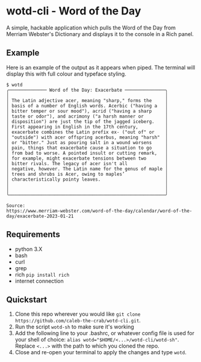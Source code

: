 # wotd-cli - Word of the Day
A simple, hackable application which pulls the Word of the Day from Merriam
Webster's Dictionary and displays it to the console in a Rich panel.

## Example
  Here is an example of the output as it appears when piped. The terminal will
display this with full colour and typeface styling.
```
$ wotd
╭────────────── Word of the Day: Exacerbate ───────────────╮
│                                                          │
│ The Latin adjective acer, meaning "sharp," forms the     │
│ basis of a number of English words. Acerbic ("having a   │
│ bitter temper or sour mood"), acrid ("having a sharp     │
│ taste or odor"), and acrimony ("a harsh manner or        │
│ disposition") are just the tip of the jagged iceberg.    │
│ First appearing in English in the 17th century,          │
│ exacerbate combines the Latin prefix ex- ("out of" or    │
│ "outside") with acer offspring acerbus, meaning "harsh"  │
│ or "bitter." Just as pouring salt in a wound worsens     │
│ pain, things that exacerbate cause a situation to go     │
│ from bad to worse. A pointed insult or cutting remark,   │
│ for example, might exacerbate tensions between two       │
│ bitter rivals. The legacy of acer isn't all              │
│ negative, however. The Latin name for the genus of maple │
│ trees and shrubs is Acer, owing to maples’               │
│ characteristically pointy leaves.                        │
│                                                          │
│                                                          │
╰──────────────────────────────────────────────────────────╯

Source: 
https://www.merriam-webster.com/word-of-the-day/calendar/word-of-the-day/exacerbate-2023-01-21
```

## Requirements
- python 3.X
- bash
- curl
- grep
- rich `pip install rich`
- internet connection

## Quickstart
1. Clone this repo wherever you would like `git clone https://github.com/caleb-the-crab/wotd-cli.git`.
2. Run the script `wotd-sh` to make sure it's working
3. Add the following line to your .bashrc, or whatever config file is used for your
shell of choice: `alias wotd="$HOME/<...>/wotd-cli/wotd-sh"`. Replace `<...>` with the
path to which you cloned the repo.
4. Close and re-open your terminal to apply the changes and type `wotd`.

